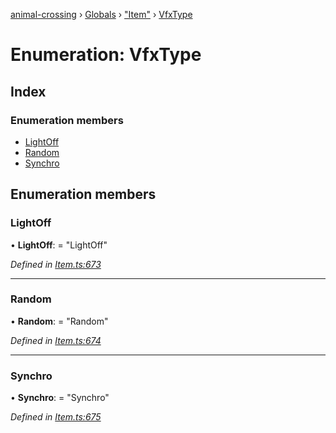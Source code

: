 [animal-crossing](../README.md) › [Globals](../globals.md) › ["Item"](../modules/_item_.md) › [VfxType](_item_.vfxtype.md)

# Enumeration: VfxType

## Index

### Enumeration members

* [LightOff](_item_.vfxtype.md#lightoff)
* [Random](_item_.vfxtype.md#random)
* [Synchro](_item_.vfxtype.md#synchro)

## Enumeration members

###  LightOff

• **LightOff**: = "LightOff"

*Defined in [Item.ts:673](https://github.com/Norviah/animal-crossing/blob/a6bd02a/module/types/Item.ts#L673)*

___

###  Random

• **Random**: = "Random"

*Defined in [Item.ts:674](https://github.com/Norviah/animal-crossing/blob/a6bd02a/module/types/Item.ts#L674)*

___

###  Synchro

• **Synchro**: = "Synchro"

*Defined in [Item.ts:675](https://github.com/Norviah/animal-crossing/blob/a6bd02a/module/types/Item.ts#L675)*
